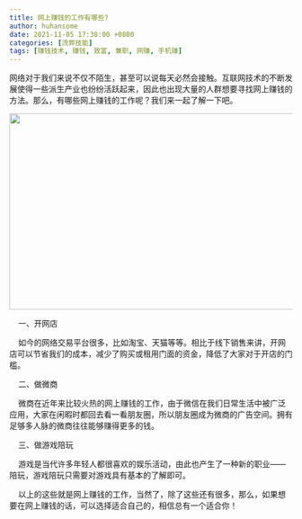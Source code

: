 ```yaml
---
title: 网上赚钱的工作有哪些?
author: huhansome
date: 2021-11-05 17:38:00 +0800
categories: [流弊技能]
tags: [赚钱技术, 赚钱, 致富, 兼职, 网赚, 手机赚]
---
```



网络对于我们来说不仅不陌生，甚至可以说每天必然会接触。互联网技术的不断发展使得一些派生产业也纷纷活跃起来，因此也出现大量的人群想要寻找网上赚钱的方法。那么，有哪些网上赚钱的工作呢？我们来一起了解一下吧。

<img src="http://www.jinduoxia.com.cn/d/file/2020-12-08/ab7dc527c0c41fb745c23b4531df6f90.jpg" style="width: 600px; height: 349px;"/>

    一、开网店

    如今的网络交易平台很多，比如淘宝、天猫等等。相比于线下销售来讲，开网店可以节省我们的成本，减少了购买或租用门面的资金，降低了大家对于开店的门槛。

    二、做微商

    微商在近年来比较火热的网上赚钱的工作，由于微信在我们日常生活中被广泛应用，大家在闲暇时都回去看一看朋友圈，所以朋友圈成为微商的广告空间。拥有足够多人脉的微商往往能够赚得更多的钱。

    三、做游戏陪玩

    游戏是当代许多年轻人都很喜欢的娱乐活动，由此也产生了一种新的职业——陪玩，游戏陪玩只需要对游戏具有基本的了解即可。

    以上的这些就是网上赚钱的工作，当然了，除了这些还有很多，那么，如果想要在网上赚钱的话，可以选择适合自己的，相信总有一个适合你！

